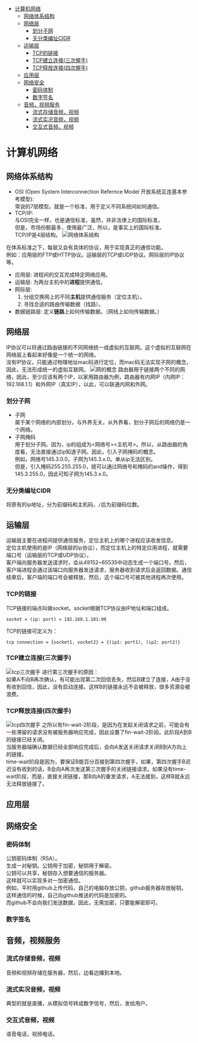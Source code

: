 - [计算机网络](#计算机网络)
  - [网络体系结构](#网络体系结构)
  - [网络层](#网络层)
    - [划分子网](#划分子网)
    - [无分类编址CIDR](#无分类编址cidr)
  - [运输层](#运输层)
    - [TCP的链接](#tcp的链接)
    - [TCP建立连接(三次握手)](#tcp建立连接三次握手)
    - [TCP释放连接(四次握手)](#tcp释放连接四次握手)
  - [应用层](#应用层)
  - [网络安全](#网络安全)
    - [密码体制](#密码体制)
    - [数字签名](#数字签名)
  - [音频，视频服务](#音频视频服务)
    - [流式存储音频，视频](#流式存储音频视频)
    - [流式实况音频，视频](#流式实况音频视频)
    - [交互式音频，视频](#交互式音频视频)
# 计算机网络
## 网络体系结构
* OSI (Open System Interconnection Refernce Model 开放系统互连基本参考模型):  
  常说的7层模型。就是一个标准，用于定义不同系统间如何通信。
* TCP/IP:   
  与OSI完全一样，也是通信标准，虽然，并非法律上的国际标准，  
  但是，市场份额最多，使用最广泛，所以，是事实上的国际标准。  
  TCP/IP是4层结构。
![网络体系结构](./assets/img/网络体系结构.png)

在体系标准之下，每层又会有具体的协议，用于实现真正的通信功能。  
例如：应用层的FTP或HTTP协议。运输层的TCP或UDP协议。网际层的IP协议等。

* 应用层: 进程间的交互完成特定网络应用。
* 运输层: 为两台主机中的**进程**提供通信。
* 网际层:  
  1. 分组交换网上的不同**主机**提供通信服务（定位主机）。
  2. 寻找合适的路由传输数据（找路）。
* 数据链路层: 定义**链路**上如何传输数据。（网线上如何传输数据。）

## 网络层
IP协议可以将通过路由链接的不同网络统一成虚拟的互联网。这个虚拟的互联网在网络层上看起来好像是一个统一的网络。  
没有IP协议，只能通过物理地址mac码进行定位，而mac码无法实现子网的概念，因此，无法形成统一的虚拟互联网。
![网的概念](./assets/img/网的概念.png)
路由器用于链接两个不同的网络，因此，至少应该有两个IP，以家用路由器为例，路由器有内网IP（内网IP：192.168.1.1）和外网IP（真实IP），以此，可以联通内网和外网。
### 划分子网
* 子网  
属于某个网络的内部划分，与外界无关。从外界看，划分子网后的网络仍是一个网络。
* 子网掩码  
用于划分子网。因为，ip的组成为<网络号><主机号>。所以，从路由器的角度看，无法直接通过ip知道子网。因此，引入子网掩码的概念。  
例如，网络号145.3.0.0，子网为145.3.x.0。单从ip无法区别。  
但是，引入掩码255.255.255.0，就可以通过网络号和掩码的and操作，得到145.3.255.0，因此可知子网为145.3.x.0。

### 无分类编址CIDR
将原有的ip地址，分为前缀码和主机码，`/`后为前缀码位数。

## 运输层
运输层主要在进程间提供通信服务，定位主机上的哪个进程应该收发信息。  
定位主机使用的是IP（网络层的ip协议），而定位主机上的特定应用进程，就需要端口号（运输层的TCP或UDP协议）。  
客户端向服务器发送请求时，会从49152~65535中动态生成一个端口号。然后，客户端进程会通过该端口向服务器发送请求，服务器收到请求后会返回数据。通信结束后，客户端的端口号会被释放，然后，这个端口号可被其他进程再次使用。

### TCP的链接
TCP链接的端点叫做socket。socket根据TCP协议由IP地址和端口组成。
```
socket = (ip: port) = 192.168.1.101:80  
```
TCP的链接可定义为：
```
tcp connection = {socket1, socket2} = {(ip1: port1), (ip2: port2)}
```

### TCP建立连接(三次握手)
![tcp三次握手](assets/img/tcp三次握手.png)
进行第三次握手的原因：  
如果A不向B再次确认，有可能出现第二次回信丢失，然后B建立了连接，A由于没有收到回信，因此，没有启动连接。这样B的链接永远不会被释放，很多资源会被浪费。
  
### TCP释放连接(四次握手)
![tcp四次握手](assets/img/tcp四次握手.png)
之所以有fin-wait-2阶段，是因为在发起关闭请求之前，可能会有一些滞留的请求没有被服务器响应完成，因此设置了fin-wait-2阶段。此阶段A到B的链接已经关闭。  
当服务器端确认数据已经全部响应完成后，会向A发送关闭请求关闭B到A方向上的链接。  
time-wait阶段是因为，要保证B能百分百接到第四次握手，如果，第四次握手B迟迟没有收到的话，B会向A再次发送第三次握手的关闭链接请求。如果没有time-wait阶段，而是，直接关闭链接，那B向A的重发请求，A无法接到，这样B就永远无法释放链接了。

## 应用层
## 网络安全
### 密码体制
公钥密码体制（RSA）。  
生成一对秘钥。公钥用于加密，秘钥用于解密。  
公钥可以共享，秘钥存入想要通信的服务器。  
这样就可以实现多对一加密通信。  
例如，平时用github上传代码，自己的电脑存放公钥，github服务器存放秘钥。  
这样通信的时候，自己向github推送的代码是加密的。  
而github不会向我们发送数据，因此，无需加密，只要能解密即可。
### 数字签名

## 音频，视频服务
### 流式存储音频，视频
音频和视频存储在服务器，然后，边看边播到本地。
### 流式实况音频，视频
典型的就是直播，从模拟信号转成数字信号，然后，发给用户。
### 交互式音频，视频
语音电话，视频电话。